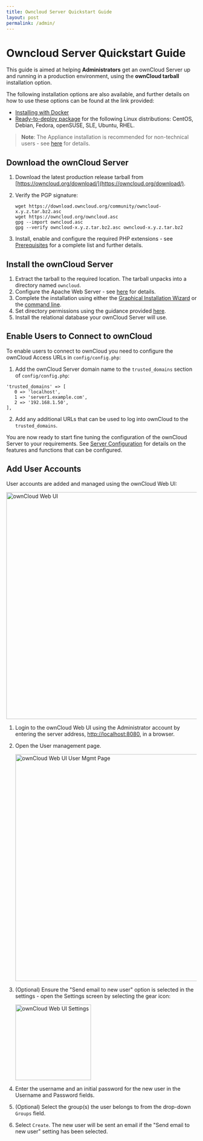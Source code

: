 ```yaml
---
title: Owncloud Server Quickstart Guide
layout: post
permalink: /admin/
---
```


# Owncloud Server Quickstart Guide
This guide is aimed at helping **Administrators** get an ownCloud Server up and running in a production environment, using the **ownCloud tarball** installation option.

The following installation options are also available, and further details on how to use these options can be found at the link provided:

* [Installing with Docker](https://doc.owncloud.org/server/10.1/admin_manual/installation/docker/)
* [Ready-to-deploy package](https://download.owncloud.org/download/repositories/stable/owncloud/index.html) for the following Linux distributions: CentOS, Debian, Fedora, openSUSE, SLE, Ubuntu, RHEL.

> **Note**: The Appliance installation is recommended for non-technical users - see [here](https://doc.owncloud.org/server/10.1/admin_manual/appliance/installation.html) for details.

## Download the ownCloud Server
1. Download the latest production release tarball from [https://owncloud.org/download/](https://owncloud.org/download/).
2. Verify the PGP signature:

    ```
    wget https://download.owncloud.org/community/owncloud-x.y.z.tar.bz2.asc
    wget https://owncloud.org/owncloud.asc
    gpg --import owncloud.asc
    gpg --verify owncloud-x.y.z.tar.bz2.asc owncloud-x.y.z.tar.bz2
    ```
3. Install, enable and configure the required PHP extensions - see [Prerequisites](https://doc.owncloud.org/server/10.1/admin_manual/installation/manual_installation.html#prerequisites) for a complete list and further details.

## Install the ownCloud Server
1. Extract the tarball to the required location. The tarball unpacks into a directory named `owncloud`.
2. Configure the Apache Web Server - see [here](https://doc.owncloud.org/server/10.1/admin_manual/installation/manual_installation.html#configure-the-web-server) for details.
3. Complete the installation using either the [Graphical Installation Wizard](https://doc.owncloud.org/server/10.1/admin_manual/installation/installation_wizard.html) or the [command line](https://doc.owncloud.org/server/10.1/admin_manual/installation/command_line_installation.html).
4. Set directory permissions using the guidance provided [here](https://doc.owncloud.org/server/10.1/admin_manual/installation/installation_wizard.html#post-installation-steps).
5. Install the relational database your ownCloud Server will use.

## Enable Users to Connect to ownCloud
To enable users to connect to ownCloud you need to configure the ownCloud Access URLs in `config/config.php`:

1. Add the ownCloud Server domain name to the `trusted_domains` section of `config/config.php`:
  ```
  'trusted_domains' => [
     0 => 'localhost',
     1 => 'server1.example.com',
     2 => '192.168.1.50',
  ],
  ```
2. Add any additional URLs that can be used to log into ownCloud to the `trusted_domains`.

You are now ready to start fine tuning the configuration of the ownCloud Server to your requirements. See [Server Configuration]( https://doc.owncloud.org/server/10.1/admin_manual/configuration/server/activity_configuration.html) for details on the features and functions that can be configured.

## Add User Accounts
User accounts are added and managed using the ownCloud Web UI:

<img src="https://doc.owncloud.org/server/10.1/admin_manual/_images/docker/owncloud-ui-login.png" alt="ownCloud Web UI" width="600"/>

1. Login to the ownCloud Web UI using the Administrator account by entering the server address, [http://localhost:8080](http://localhost:8080), in a browser.
2. Open the User management page.

   <img src="https://doc.owncloud.org/server/10.1/admin_manual/_images/users-config.png" alt="ownCloud Web UI User Mgmt Page" width="600"/>

3. (Optional) Ensure the "Send email to new user" option is selected in the settings - open the Settings screen by selecting the gear icon:

   <img src="https://doc.owncloud.org/server/10.1/admin_manual/_images/users-config-2.png" alt="ownCloud Web UI Settings" width="200"/>
4. Enter the username and an initial password for the new user in the Username and Password fields.
5. (Optional) Select the group(s) the user belongs to from the drop-down `Groups` field.
6. Select `Create`. The new user will be sent an email if the "Send email to new user" setting has been selected.
